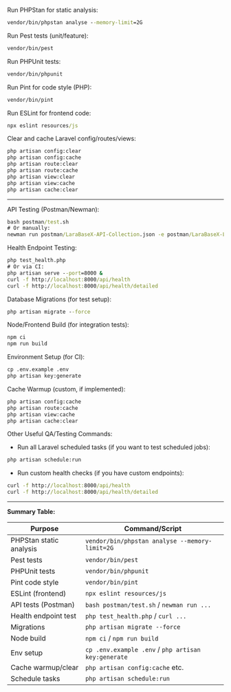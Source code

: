 Run PHPStan for static analysis:
```cmd
vendor/bin/phpstan analyse --memory-limit=2G
```


Run Pest tests (unit/feature):
```cmd
vendor/bin/pest
```

Run PHPUnit tests:
```cmd
vendor/bin/phpunit
```

Run Pint for code style (PHP):
```cmd
vendor/bin/pint
```

Run ESLint for frontend code:
```cmd
npx eslint resources/js
```

Clear and cache Laravel config/routes/views:
```cmd
php artisan config:clear
php artisan config:cache
php artisan route:clear
php artisan route:cache
php artisan view:clear
php artisan view:cache
php artisan cache:clear
```

---

API Testing (Postman/Newman):
```cmd
bash postman/test.sh
# Or manually:
newman run postman/LaraBaseX-API-Collection.json -e postman/LaraBaseX-Local-Environment.json --reporters cli,html,json
```

Health Endpoint Testing:
```cmd
php test_health.php
# Or via CI:
php artisan serve --port=8000 &
curl -f http://localhost:8000/api/health
curl -f http://localhost:8000/api/health/detailed
```

Database Migrations (for test setup):
```cmd
php artisan migrate --force
```

Node/Frontend Build (for integration tests):
```cmd
npm ci
npm run build
```

Environment Setup (for CI):
```cmd
cp .env.example .env
php artisan key:generate
```

Cache Warmup (custom, if implemented):
```cmd
php artisan config:cache
php artisan route:cache
php artisan view:cache
php artisan cache:clear
```

Other Useful QA/Testing Commands:
- Run all Laravel scheduled tasks (if you want to test scheduled jobs):
```cmd
php artisan schedule:run
```
- Run custom health checks (if you have custom endpoints):
```cmd
curl -f http://localhost:8000/api/health
curl -f http://localhost:8000/api/health/detailed
```

---

**Summary Table:**

| Purpose                | Command/Script                                      |
|------------------------|-----------------------------------------------------|
| PHPStan static analysis| `vendor/bin/phpstan analyse --memory-limit=2G`      |
| Pest tests             | `vendor/bin/pest`                                   |
| PHPUnit tests          | `vendor/bin/phpunit`                                |
| Pint code style        | `vendor/bin/pint`                                   |
| ESLint (frontend)      | `npx eslint resources/js`                           |
| API tests (Postman)    | `bash postman/test.sh` / `newman run ...`           |
| Health endpoint test   | `php test_health.php` / `curl ...`                  |
| Migrations             | `php artisan migrate --force`                       |
| Node build             | `npm ci` / `npm run build`                          |
| Env setup              | `cp .env.example .env` / `php artisan key:generate` |
| Cache warmup/clear     | `php artisan config:cache` etc.                     |
| Schedule tasks         | `php artisan schedule:run`                          |
